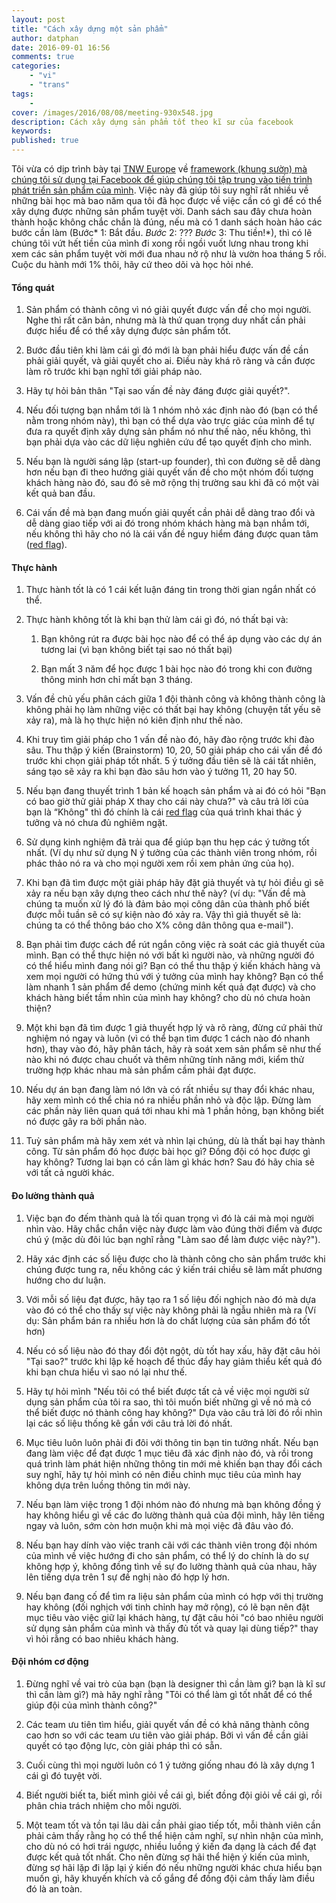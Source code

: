```yaml
---
layout: post
title: "Cách xây dựng một sản phẩm"
author: datphan
date: 2016-09-01 16:56
comments: true
categories:
    - "vi"
    - "trans"
tags:
    - 
cover: /images/2016/08/08/meeting-930x548.jpg
description: Cách xây dựng sản phẩm tốt theo kĩ sư của facebook
keywords: 
published: true
---
```


Tôi vừa có dịp trình bày tại [TNW Europe](http://thenextweb.com/conference/europe/#gref) về [framework (khung sườn) mà chúng tôi sử dụng tại Facebook để giúp chúng tôi tập trung vào tiến trình phát triển sản phẩm của mình](https://www.youtube.com/watch?v=IIm289_YMIE&index=9&list=PL3_sP0zWUT12Wi7nYBoejXjOA8srrTJgi). Việc này đã giúp tôi suy nghĩ rất nhiều về những bài học mà bao năm qua tôi đã học được về việc cần có gì để có thể xây dựng được những sản phẩm tuyệt vời.
Danh sách sau đây chưa hoàn thành hoặc không chắc chắn là đúng, nếu mà có 1 danh sách hoàn hảo các bước cần làm (Bước* 1: Bắt đầu. *Bước* 2: ??? *Bước* 3: Thu tiền!*), thì có lẽ chúng tôi vứt hết tiền của mình đi xong rồi ngồi vuốt lưng nhau trong khi xem các sản phẩm tuyệt vời mới đua nhau nở rộ như là vườn hoa tháng 5 rồi.
Cuộc du hành mới 1% thôi, hãy cứ theo dõi và học hỏi nhé.

<!-- more -->

#### **Tổng quát**

1. Sản phẩm có thành công vì nó giải quyết được vấn đề cho mọi người. Nghe thì rất căn bản, nhưng mà là thứ quan trọng duy nhất cần phải được hiểu để có thể xây dựng được sản phẩm tốt.

2. Bước đầu tiên khi làm cái gì đó mới là bạn phải hiểu được vấn đề cần phải giải quyết, và giải quyết cho ai. Điều này khá rõ ràng và cần được làm rõ trước khi bạn nghĩ tới giải pháp nào.

3. Hãy tự hỏi bản thân "Tại sao vấn đề này đáng được giải quyết?".

4. Nếu đối tượng bạn nhắm tới là 1 nhóm nhỏ xác định nào đó (bạn có thể nằm trong nhóm này), thì bạn có thể dựa vào trực giác của mình để tự đưa ra quyết định xây dựng sản phẩm nó như thế nào, nếu không, thì bạn phải dựa vào các dữ liệu nghiên cứu để tạo quyết định cho mình.

5. Nếu bạn là người sáng lập (start-up founder), thì con đường sẽ dễ dàng hơn nếu bạn đi theo hướng giải quyết vấn đề cho một nhóm đối tượng khách hàng nào đó, sau đó sẽ mở rộng thị trường sau khi đã có một vài kết quả ban đầu.

6. Cái vấn đề mà bạn đang muốn giải quyết cần phải dễ dàng trao đổi và dễ dàng giao tiếp với ai đó trong nhóm khách hàng mà bạn nhắm tới, nếu không thì hãy cho nó là cái vấn đề nguy hiểm đáng được quan tâm ([red flag](http://www.urbandictionary.com/define.php?term=red%20flag)).

#### **Thực hành**

1. Thực hành tốt là có 1 cái kết luận đáng tin trong thời gian ngắn nhất có thể.

2. Thực hành không tốt là khi bạn thử làm cái gì đó, nó thất bại và:

    1. Bạn không rút ra được bài học nào để có thể áp dụng vào các dự án tương lai (vì bạn không biết tại sao nó thất bại)

    2. Bạn mất 3 năm để học được 1 bài học nào đó trong khi con đường thông minh hơn chỉ mất bạn 3 tháng.

3. Vấn đề chủ yếu phân cách giữa 1 đội thành công và không thành công là không phải họ làm những việc có thất bại hay không (chuyện tất yếu sẽ xảy ra), mà là họ thực hiện nó kiên định như thế nào.

4. Khi truy tìm giải pháp cho 1 vấn đề nào đó, hãy đào rộng trước khi đào sâu. Thu thập ý kiến (Brainstorm) 10, 20, 50 giải pháp cho cái vấn đề đó trước khi chọn giải pháp tốt nhất. 5 ý tưởng đầu tiên sẽ là cái tất nhiên, sáng tạo sẽ xảy ra khi bạn đào sâu hơn vào ý tưởng 11, 20 hay 50.

5. Nếu bạn đang thuyết trình 1 bản kế hoạch sản phẩm và ai đó có hỏi "Bạn có bao giờ thử giải pháp X thay cho cái này chưa?" và câu trả lời của bạn là “Không" thì đó chính là cái [red flag](http://www.urbandictionary.com/define.php?term=red%20flag) của quá trình khai thác ý tưởng và nó chưa đủ nghiêm ngặt.

6. Sử dụng kinh nghiệm đã trải qua để giúp bạn thu hẹp các ý tưởng tốt nhất. (Ví dụ như sử dụng N ý tưởng của các thành viên trong nhóm, rồi phác thảo nó ra và cho mọi người xem rồi xem phản ứng của họ).

7. Khi bạn đã tìm được một giải pháp hãy đặt giả thuyết và tự hỏi điều gì sẽ xảy ra nếu bạn xây dựng theo cách như thế này? (ví dụ: "Vấn đề mà chúng ta muốn xử lý đó là đảm bảo mọi công dân của thành phố biết được mỗi tuần sẽ có sự kiện nào đó xảy ra. Vậy thì giả thuyết sẽ là: chúng ta có thể thông báo cho X% công dân thông qua e-mail").

8. Bạn phải tìm được cách để rút ngắn công việc rà soát các giả thuyết của mình. Bạn có thể thực hiện nó với bất kì người nào, và những người đó có thể hiểu mình đang nói gì? Bạn có thể thu thập ý kiến khách hàng và xem mọi người có hứng thú với ý tưởng của mình hay không? Bạn có thể làm nhanh 1 sản phẩm để demo (chứng minh kết quả đạt được) và cho khách hàng biết tầm nhìn của mình hay không? cho dù nó chưa hoàn thiện?

9. Một khi bạn đã tìm được 1 giả thuyết hợp lý và rõ ràng, đừng cứ phải thử nghiệm nó ngay và luôn (vì có thể bạn tìm được 1 cách nào đó nhanh hơn), thay vào đó, hãy phân tách, hãy rà soát xem sản phẩm sẽ như thế nào khi nó được chau chuốt và thêm những tính năng mới, kiểm thử trường hợp khác nhau mà sản phẩm cầm phải đạt được.

10. Nếu dự án bạn đang làm nó lớn và có rất nhiều sự thay đổi khác nhau, hãy xem mình có thể chia nó ra nhiều phần nhỏ và độc lập. Đừng làm các phần này liên quan quá tới nhau khi mà 1 phần hỏng, bạn không biết nó được gây ra bởi phần nào.

11. Tuỳ sản phẩm mà hãy xem xét  và nhìn lại chúng, dù là thất bại hay thành công. Từ sản phẩm đó học được bài học gì? Đồng đội có học được gì hay không? Tương lai bạn có cần làm gì khác hơn? Sau đó hãy chia sẻ với tất cả người khác.

#### **Đo lường thành quả**

1. Việc bạn đo đếm thành quả là tối quan trọng vì đó là cái mà mọi người nhìn vào. Hãy chắc chắn việc này được làm vào đúng thời điểm và được chú ý (mặc dù đôi lúc bạn nghĩ rằng "Làm sao để làm được việc này?").

2. Hãy xác định các số liệu được cho là thành công cho sản phẩm trước khi chúng được tung ra, nếu không các ý kiến trái chiều sẽ làm mất phương hướng cho dư luận.

3. Với mỗi số liệu đạt được, hãy tạo ra 1 số liệu đối nghịch nào đó mà dựa vào đó có thể cho thấy sự việc này không phải là ngẫu nhiên mà ra (Ví dụ: Sản phẩm bán ra nhiều hơn là do chất lượng của sản phẩm đó tốt hơn)

4. Nếu có số liệu nào đó thay đổi đột ngột, dù tốt hay xấu, hãy đặt câu hỏi "Tại sao?" trước khi lập kế hoạch để thúc đẩy hay giảm thiểu kết quả đó khi bạn chưa hiểu vì sao nó lại như thế.

5. Hãy tự hỏi mình "Nếu tôi có thể biết được tất cả về việc mọi người sử dụng sản phẩm của tôi ra sao, thì tôi muốn biết những gì về nó mà có thể biết được nó thành công hay không?" Dựa vào câu trả lời đó rồi nhìn lại các số liệu thống kê gần với câu trả lời đó nhất.

6. Mục tiêu luôn luôn phải đi đôi với thông tin bạn tin tưởng nhất. Nếu bạn đang làm việc để đạt được 1 mục tiêu đã xác định nào đó, và rồi trong quá trình làm phát hiện những thông tin mới mẻ khiến bạn thay đổi cách suy nghĩ, hãy tự hỏi mình có nên điều chỉnh mục tiêu của mình hay không dựa trên luồng thông tin mới này.

7. Nếu bạn làm việc trong 1 đội nhóm nào đó nhưng mà bạn không đồng ý hay không hiểu gì về các đo lường thành quả của đội mình, hãy lên tiếng ngay và luôn, sớm còn hơn muộn khi mà mọi việc đã đâu vào đó.

8. Nếu bạn hay dính vào việc tranh cãi với các thành viên trong đội nhóm của mình về việc hướng đi cho sản phẩm, có thể lý do chính là do sự không hợp ý, không đồng tình về sự đo lường thành quả của nhau, hãy lên tiếng dựa trên 1 sự đề nghị nào đó hợp lý hơn.

9. Nếu bạn đang cố để tìm ra liệu sản phẩm của mình có hợp với thị trường hay không (đối nghịch với tinh chỉnh hay mở rộng), có lẽ bạn nên đặt mục tiêu vào việc giữ lại khách hàng, tự đặt câu hỏi "có bao nhiêu người sử dụng sản phẩm của mình và thấy đủ tốt và quay lại dùng tiếp?" thay vì hỏi rằng có bao nhiêu khách hàng.

#### **Đội nhóm cơ động**

1. Đừng nghĩ về vai trò của bạn (bạn là designer thì cần làm gì? bạn là kĩ sư thì cần làm gì?) mà hãy nghĩ rằng "Tôi có thể làm gì tốt nhất để có thể giúp đội của mình thành công?"

2. Các team ưu tiên tìm hiểu, giải quyết vấn đề có khả năng thành công cao hơn so với các team ưu tiên vào giải pháp. Bởi vì vấn đề cần giải quyết có tạo động lực, còn giải pháp thì có sẵn.

3. Cuối cùng thì mọi người luôn có 1 ý tưởng giống nhau đó là xây dựng 1 cái gì đó tuyệt vời.

4. Biết người biết ta, biết mình giỏi về cái gì, biết đồng đội giỏi về cái gì, rồi phân chia trách nhiệm cho mỗi người.

5. Một team tốt và tồn tại lâu dài cần phải giao tiếp tốt, mỗi thành viên cần phải cảm thấy rằng họ có thể thể hiện cảm nghĩ, sự nhìn nhận của mình, cho dù nó có hơi trái ngược, nhiều luồng ý kiến đa dạng là cách để đạt được kết quả tốt nhất. Cho nên đừng sợ hãi thể hiện ý kiến của mình, đừng sợ hãi lặp đi lặp lại ý kiến đó nếu những người khác chưa hiểu bạn muốn gì, hãy khuyến khích và cố gắng để đồng đội cảm thấy làm điều đó là an toàn.


